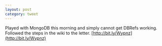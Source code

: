```yaml
---
layout: post
category: tweet
---
```

Played with MongoDB this morning and simply cannot get DBRefs working. Followed the steps in the wiki to the letter. [http://bit.ly/Wypnz](http://bit.ly/Wypnz)